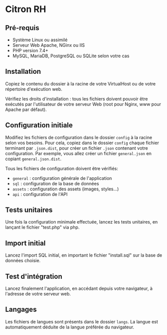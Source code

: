 # Citron RH


## Pré-requis

* Système Linux ou assimilé
* Serveur Web Apache, NGinx ou IIS
* PHP version 7.4+
* MySQL, MariaDB, PostgreSQL ou SQLite selon votre cas


## Installation

Copiez le contenu du dossier à la racine de votre VirtualHost
ou de votre répertoire d'exécution web.

Vérifiez les droits d'installation :
tous les fichiers doivent pouvoir être exécutés
par l'utilisateur de votre serveur Web
(root pour Nginx, www pour Apache par défaut).


## Configuration initiale

Modifiez les fichiers de configuration dans le dossier `config`
à la racine selon vos besoins.
Pour cela, copiez dans le dossier `config` chaque fichier terminant
par `.json.dist`, pour créer un fichier `.json` contenant votre configuration.
Par exemple, vous allez créer un
fichier `general.json` en copiant `general.json.dist`.

Tous les fichiers de configuration doivent être vérifiés:
* `general` : configuration générale de l'application
* `sql` : configuration de la base de données
* `assets` : configuration des assets (images, styles...)
* `api` : configuration de l'API


## Tests unitaires

Une fois la configuration minimale effectuée, lancez les tests unitaires,
en lançant le fichier "test.php" via php.


## Import initial

Lancez l'import SQL initial, en important le fichier "install.sql"
sur la base de données choisie.


## Test d'intégration

Lancez finalement l'application, en accédant depuis votre navigateur,
à l'adresse de votre serveur web.


## Langages

Les fichiers de langues sont présents dans le dossier `langs`.
La langue est automatiquement déduite de la langue préférée du navigateur.
